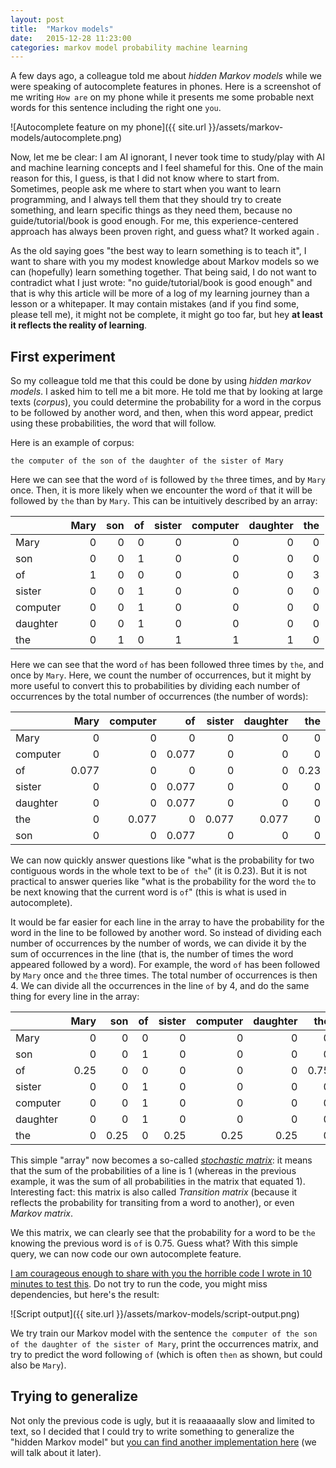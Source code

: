 ```yaml
---
layout: post
title:  "Markov models"
date:   2015-12-28 11:23:00
categories: markov model probability machine learning
---
```


A few days ago, a colleague told me about *hidden Markov models* while we were
speaking of autocomplete features in phones. Here is a screenshot of me writing
`How are` on my phone while it presents me some probable next words for this
sentence including the right one `you`.

![Autocomplete feature on my phone]({{ site.url }}/assets/markov-models/autocomplete.png)

Now, let me be clear: I am AI ignorant, I never took time to study/play with AI
and machine learning concepts and I feel shameful for this. One of the main
reason for this, I guess, is that I did not know where to start from.
Sometimes, people ask me where to start when you want to learn programming, and
I always tell them that they should try to create something, and learn specific
things as they need them, because no guide/tutorial/book is good enough.
For me, this experience-centered approach has always been proven right, and
guess what? It worked again    .

As the old saying goes "the best way to learn something is to teach it", I want
to share with you my modest knowledge about Markov models so we can (hopefully)
learn something together. That being said, I do not want to contradict what I
just wrote: "no guide/tutorial/book is good enough" and that is why this article
will be more of a log of my learning journey than a lesson or a whitepaper. It
may contain mistakes (and if you find some, please tell me), it might not be
complete, it might go too far, but hey **at least it reflects the reality of
learning**.

## First experiment

So my colleague told me that this could be done by using *hidden markov models*.
I asked him to tell me a bit more. He told me that by looking at large texts
(*corpus*), you could determine the probability for a word in the corpus to be
followed by another word, and then, when this word appear, predict using these
probabilities, the word that will follow.

Here is an example of corpus:

```
the computer of the son of the daughter of the sister of Mary
```

Here we can see that the word `of` is followed by `the` three times, and by
`Mary` once. Then, it is more likely when we encounter the word `of` that it
will be followed by `the` than by `Mary`. This can be intuitively described by
an array:

|              | Mary | son | of | sister | computer | daughter | the |
|--------------|-----:|----:|---:|-------:|---------:|---------:|----:|
| Mary         | 0    | 0   | 0  | 0      | 0        | 0        | 0   |
| son          | 0    | 0   | 1  | 0      | 0        | 0        | 0   |
| of           | 1    | 0   | 0  | 0      | 0        | 0        | 3   |
| sister       | 0    | 0   | 1  | 0      | 0        | 0        | 0   |
| computer     | 0    | 0   | 1  | 0      | 0        | 0        | 0   |
| daughter     | 0    | 0   | 1  | 0      | 0        | 0        | 0   |
| the          | 0    | 1   | 0  | 1      | 1        | 1        | 0   |

Here we can see that the word `of` has been followed three times by `the`, and
once by `Mary`. Here, we count the number of occurrences, but it might by more
useful to convert this to probabilities by dividing each number of occurrences
by the total number of occurrences (the number of words):

|              | Mary  | computer | of    | sister | daughter | the  | son   |
|--------------|------:|---------:|------:|-------:|---------:|-----:|------:|
| Mary         | 0     | 0        | 0     | 0      | 0        | 0    | 0     |
| computer     | 0     | 0        | 0.077 | 0      | 0        | 0    | 0     |
| of           | 0.077 | 0        | 0     | 0      | 0        | 0.23 | 0     |
| sister       | 0     | 0        | 0.077 | 0      | 0        | 0    | 0     |
| daughter     | 0     | 0        | 0.077 | 0      | 0        | 0    | 0     |
| the          | 0     | 0.077    | 0     | 0.077  | 0.077    | 0    | 0.077 |
| son          | 0     | 0        | 0.077 | 0      | 0        | 0    | 0     |

We can now quickly answer questions like "what is the probability for
two contiguous words in the whole text to be `of the`" (it is 0.23).
But it is not practical to answer queries like "what is the probability for the
word `the` to be next knowing that the current word is `of`" (this is what is
used in autocomplete).

It would be far easier for each line in the array to have the probability for
the word in the line to be followed by another word. So instead of dividing each
number of occurrences by the number of words, we can divide it by the sum of
occurrences in the line (that is, the number of times the word appeared followed
by a word). For example, the word `of` has been followed by `Mary` once and
`the` three times. The total number of occurrences is then 4.
We can divide all the occurrences in the line `of` by 4, and do the same thing
for every line in the array:

|              | Mary | son | of | sister | computer | daughter | the |
|--------------|-----:|----:|---:|-------:|---------:|---------:|----:|
| Mary         | 0    | 0   | 0  | 0      | 0        | 0        | 0   |
| son          | 0    | 0   | 1  | 0      | 0        | 0        | 0   |
| of           | 0.25 | 0   | 0  | 0      | 0        | 0        | 0.75|
| sister       | 0    | 0   | 1  | 0      | 0        | 0        | 0   |
| computer     | 0    | 0   | 1  | 0      | 0        | 0        | 0   |
| daughter     | 0    | 0   | 1  | 0      | 0        | 0        | 0   |
| the          | 0    | 0.25| 0  | 0.25   | 0.25     | 0.25     | 0   |


This simple "array" now becomes a so-called
[*stochastic matrix*][stochastic-matrix]: it means that the sum of the
probabilities of a line is 1 (whereas in the previous example, it was the sum of
all probabilities in the matrix that equated 1).
Interesting fact: this matrix is also called *Transition matrix* (because it
reflects the probability for transiting from a word to another), or even
*Markov matrix*.

We this matrix, we can clearly see that the probability for a word to be `the`
knowing the previous word is `of` is 0.75. Guess what? With this simple query,
we can now code our own autocomplete feature.

[I am courageous enough to share with you the horrible     code I wrote in 10
minutes to test this][experiment-1-gist]. Do not try to run the code, you might
miss dependencies, but here's the result:

![Script output]({{ site.url }}/assets/markov-models/script-output.png)

We try train our Markov model with the sentence `the computer of the son of the
daughter of the sister of Mary`, print the occurrences matrix, and try to
predict the word following `of` (which is often `then` as shown, but could also
be `Mary`).

## Trying to generalize

Not only the previous code is ugly, but it is reaaaaaally slow and limited to
text, so I decided that I could try to write something to generalize the
"hidden Markov model" but [you can find another implementation here][github]
(we will talk about it later).

[stochastic-matrix]: https://en.wikipedia.org/wiki/Stochastic_matrix
[experiment-1-gist]: https://gist.github.com/brendan-rius/f60d7326aee4e33c5aaf
[github]: https://github.com/brendan-rius/markov-model
